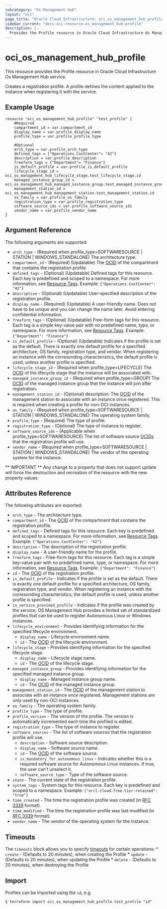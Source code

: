 ```yaml
---
subcategory: "Os Management Hub"
layout: "oci"
page_title: "Oracle Cloud Infrastructure: oci_os_management_hub_profile"
sidebar_current: "docs-oci-resource-os_management_hub-profile"
description: |-
  Provides the Profile resource in Oracle Cloud Infrastructure Os Management Hub service
---
```


# oci_os_management_hub_profile
This resource provides the Profile resource in Oracle Cloud Infrastructure Os Management Hub service.

Creates a registration profile. A profile defines the content applied to the instance when registering it with the service.


## Example Usage

```hcl
resource "oci_os_management_hub_profile" "test_profile" {
	#Required
	compartment_id = var.compartment_id
	display_name = var.profile_display_name
	profile_type = var.profile_profile_type

	#Optional
	arch_type = var.profile_arch_type
	defined_tags = {"Operations.CostCenter"= "42"}
	description = var.profile_description
	freeform_tags = {"Department"= "Finance"}
	is_default_profile = var.profile_is_default_profile
	lifecycle_stage_id = oci_os_management_hub_lifecycle_stage.test_lifecycle_stage.id
	managed_instance_group_id = oci_os_management_hub_managed_instance_group.test_managed_instance_group.id
	management_station_id = oci_os_management_hub_management_station.test_management_station.id
	os_family = var.profile_os_family
	registration_type = var.profile_registration_type
	software_source_ids = var.profile_software_source_ids
	vendor_name = var.profile_vendor_name
}
```

## Argument Reference

The following arguments are supported:

* `arch_type` - (Required when profile_type=SOFTWARESOURCE | STATION | WINDOWS_STANDALONE) The architecture type.
* `compartment_id` - (Required) (Updatable) The [OCID](https://docs.cloud.oracle.com/iaas/Content/General/Concepts/identifiers.htm) of the compartment that contains the registration profile.
* `defined_tags` - (Optional) (Updatable) Defined tags for this resource. Each key is predefined and scoped to a namespace. For more information, see [Resource Tags](https://docs.cloud.oracle.com/iaas/Content/General/Concepts/resourcetags.htm). Example: `{"Operations.CostCenter": "42"}` 
* `description` - (Optional) (Updatable) User-specified description of the registration profile.
* `display_name` - (Required) (Updatable) A user-friendly name. Does not have to be unique and you can change the name later. Avoid entering  confidential information. 
* `freeform_tags` - (Optional) (Updatable) Free-form tags for this resource. Each tag is a simple key-value pair with no predefined name, type, or namespace. For more information, see [Resource Tags](https://docs.cloud.oracle.com/iaas/Content/General/Concepts/resourcetags.htm). Example: `{"Department": "Finance"}` 
* `is_default_profile` - (Optional) (Updatable) Indicates if the profile is set as the default. There is exactly one default profile for a specified architecture, OS family, registration type, and vendor. When registering an instance with the corresonding characteristics, the default profile is used, unless another profile is specified. 
* `lifecycle_stage_id` - (Required when profile_type=LIFECYCLE) The [OCID](https://docs.cloud.oracle.com/iaas/Content/General/Concepts/identifiers.htm) of the lifecycle stage that the instance will be associated with.
* `managed_instance_group_id` - (Required when profile_type=GROUP) The [OCID](https://docs.cloud.oracle.com/iaas/Content/General/Concepts/identifiers.htm) of the managed instance group that the instance will join after registration.
* `management_station_id` - (Optional) description: The [OCID](https://docs.cloud.oracle.com/iaas/Content/General/Concepts/identifiers.htm) of the management station to associate  with an instance once registered. This is required when creating a profile for non-OCI instances. 
* `os_family` - (Required when profile_type=SOFTWARESOURCE | STATION | WINDOWS_STANDALONE) The operating system family.
* `profile_type` - (Required) The type of profile.
* `registration_type` - (Optional) The type of instance to register.
* `software_source_ids` - (Applicable when profile_type=SOFTWARESOURCE) The list of software source [OCIDs](https://docs.cloud.oracle.com/iaas/Content/General/Concepts/identifiers.htm) that the registration profile will use.
* `vendor_name` - (Required when profile_type=SOFTWARESOURCE | STATION | WINDOWS_STANDALONE) The vendor of the operating system for the instance.


** IMPORTANT **
Any change to a property that does not support update will force the destruction and recreation of the resource with the new property values

## Attributes Reference

The following attributes are exported:

* `arch_type` - The architecture type.
* `compartment_id` - The [OCID](https://docs.cloud.oracle.com/iaas/Content/General/Concepts/identifiers.htm) of the compartment that contains the registration profile.
* `defined_tags` - Defined tags for this resource. Each key is predefined and scoped to a namespace. For more information, see [Resource Tags](https://docs.cloud.oracle.com/iaas/Content/General/Concepts/resourcetags.htm). Example: `{"Operations.CostCenter": "42"}` 
* `description` - The description of the registration profile.
* `display_name` - A user-friendly name for the profile.
* `freeform_tags` - Free-form tags for this resource. Each tag is a simple key-value pair with no predefined name, type, or namespace. For more information, see [Resource Tags](https://docs.cloud.oracle.com/iaas/Content/General/Concepts/resourcetags.htm). Example: `{"Department": "Finance"}` 
* `id` - The [OCID](https://docs.cloud.oracle.com/iaas/Content/General/Concepts/identifiers.htm) of the registration profile.
* `is_default_profile` - Indicates if the profile is set as the default. There is exactly one default profile for a specified architecture, OS family, registration type, and vendor. When registering an instance with the corresonding characteristics, the default profile is used, unless another profile is specified. 
* `is_service_provided_profile` - Indicates if the profile was created by the service. OS Management Hub provides a limited set of standardized profiles that can be used to register Autonomous Linux or Windows instances. 
* `lifecycle_environment` - Provides identifying information for the specified lifecycle environment.
	* `display_name` - Lifecycle environment name.
	* `id` - The [OCID](https://docs.cloud.oracle.com/iaas/Content/General/Concepts/identifiers.htm) of the lifecycle environment.
* `lifecycle_stage` - Provides identifying information for the specified lifecycle stage.
	* `display_name` - Lifecycle stage name.
	* `id` - The [OCID](https://docs.cloud.oracle.com/iaas/Content/General/Concepts/identifiers.htm) of the lifecycle stage.
* `managed_instance_group` - Provides identifying information for the specified managed instance group.
	* `display_name` - Managed instance group name.
	* `id` - The [OCID](https://docs.cloud.oracle.com/iaas/Content/General/Concepts/identifiers.htm) of the managed instance group.
* `management_station_id` - The [OCID](https://docs.cloud.oracle.com/iaas/Content/General/Concepts/identifiers.htm) of the management station to associate with an  instance once registered. Management stations are only used by non-OCI instances. 
* `os_family` - The operating system family.
* `profile_type` - The type of profile.
* `profile_version` - The version of the profile. The version is automatically incremented each time the profiled is edited.
* `registration_type` - The type of instance to register.
* `software_sources` - The list of software sources that the registration profile will use.
	* `description` - Software source description.
	* `display_name` - Software source name.
	* `id` - The [OCID](https://docs.cloud.oracle.com/iaas/Content/General/Concepts/identifiers.htm) of the software source.
	* `is_mandatory_for_autonomous_linux` - Indicates whether this is a required software source for Autonomous Linux instances. If true, the user can't unselect it.
	* `software_source_type` - Type of the software source.
* `state` - The current state of the registration profile.
* `system_tags` - System tags for this resource. Each key is predefined and scoped to a namespace. Example: `{"orcl-cloud.free-tier-retained": "true"}` 
* `time_created` - The time the registration profile was created (in [RFC 3339](https://tools.ietf.org/rfc/rfc3339) format).
* `time_modified` - The time the registration profile was last modified (in [RFC 3339](https://tools.ietf.org/rfc/rfc3339) format).
* `vendor_name` - The vendor of the operating system for the instance.

## Timeouts

The `timeouts` block allows you to specify [timeouts](https://registry.terraform.io/providers/oracle/oci/latest/docs/guides/changing_timeouts) for certain operations:
	* `create` - (Defaults to 20 minutes), when creating the Profile
	* `update` - (Defaults to 20 minutes), when updating the Profile
	* `delete` - (Defaults to 20 minutes), when destroying the Profile


## Import

Profiles can be imported using the `id`, e.g.

```
$ terraform import oci_os_management_hub_profile.test_profile "id"
```

